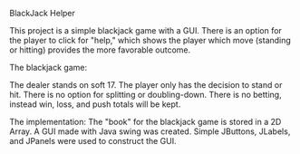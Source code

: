 BlackJack Helper

This project is a simple blackjack game with a GUI. There is an option for the player to click for "help," which shows the player which move (standing or hitting) provides the more favorable outcome.

The blackjack game:

The dealer stands on soft 17. 
The player only has the decision to stand or hit. There is no option for splitting or doubling-down.
There is no betting, instead win, loss, and push totals will be kept.

The implementation:
The "book" for the blackjack game is stored in a 2D Array. 
A GUI made with Java swing was created. Simple JButtons, JLabels, and JPanels were used to construct the GUI.
